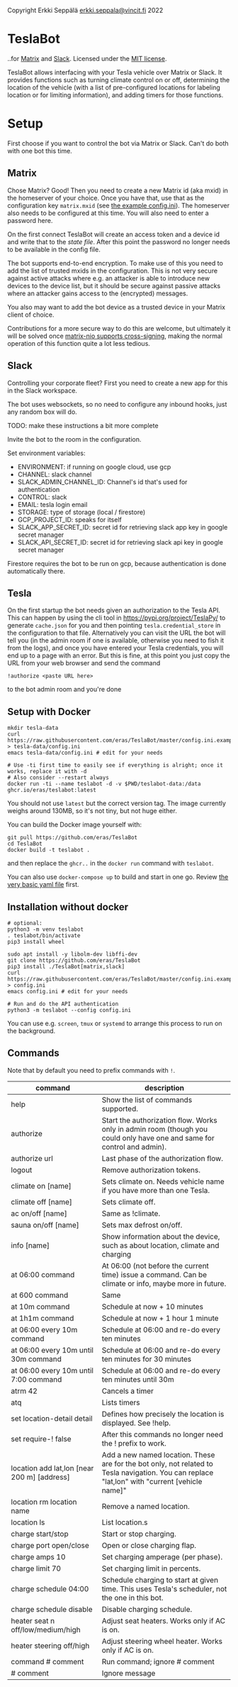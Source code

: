 Copyright Erkki Seppälä <erkki.seppala@vincit.fi> 2022

# TeslaBot

..for [Matrix](https://matrix.org) and
[Slack](https://slack.com). Licensed under the [MIT
license](LICENSE.MIT).

TeslaBot allows interfacing with your Tesla vehicle over Matrix or
Slack. It provides functions such as turning climate control on or
off, determining the location of the vehicle (with a list of
pre-configured locations for labeling location or for limiting
information), and adding timers for those functions.

# Setup

First choose if you want to control the bot via Matrix or Slack. Can't
do both with one bot this time.

## Matrix

Chose Matrix? Good! Then you need to create a new Matrix id (aka mxid)
in the homeserver of your choice. Once you have that, use that as the
configuration key `matrix.mxid` (see [the example config.ini](config.ini.example)).
The homeserver also needs to be configured at this time. You will also
need to enter a password here.

On the first connect TeslaBot will create an access token and a device
id and write that to the _state file_. After this point the password
no longer needs to be available in the config file.

The bot supports end-to-end encryption. To make use of this you need
to add the list of trusted mxids in the configuration. This is not
very secure against active attacks where e.g. an attacker is able to
introduce new devices to the device list, but it should be secure
against passive attacks where an attacker gains access to the
(encrypted) messages.

You also may want to add the bot device as a trusted device in your
Matrix client of choice.

Contributions for a more secure way to do this are welcome, but
ultimately it will be solved once [matrix-nio supports
cross-signing](https://github.com/poljar/matrix-nio/issues/229),
making the normal operation of this function quite a lot less tedious.

## Slack

Controlling your corporate fleet? First you need to create a new app
for this in the Slack workspace.

The bot uses websockets, so no need to configure any inbound hooks,
just any random box will do.

TODO: make these instructions a bit more complete

Invite the bot to the room in the configuration.

Set environment variables: 
  - ENVIRONMENT: if running on google cloud, use gcp
  - CHANNEL: slack channel
  - SLACK_ADMIN_CHANNEL_ID: Channel's id that's used for authentication
  - CONTROL: slack
  - EMAIL: tesla login email
  - STORAGE: type of storage (local / firestore)
  - GCP_PROJECT_ID: speaks for itself
  - SLACK_APP_SECRET_ID: secret id for retrieving slack app key in google secret manager
  - SLACK_API_SECRET_ID: secret id for retrieving slack api key in google secret manager

Firestore requires the bot to be run on gcp, because authentication is done automatically there.

## Tesla

On the first startup the bot needs given an authorization to the Tesla
API. This can happen by using the cli tool in
https://pypi.org/project/TeslaPy/ to generate `cache.json` for you and
then pointing `tesla.credential_store` in the configuration to that
file. Alternatively you can visit the URL the bot will tell you (in
the admin room if one is available, otherwise you need to fish it from
the logs), and once you have entered your Tesla credentials, you will
end up to a page with an error. But this is fine, at this point you
just copy the URL from your web browser and send the command

```
!authorize <paste URL here>
```

to the bot admin room and you're done

## Setup with Docker

```
mkdir tesla-data
curl https://raw.githubusercontent.com/eras/TeslaBot/master/config.ini.example > tesla-data/config.ini
emacs tesla-data/config.ini # edit for your needs

# Use -ti first time to easily see if everything is alright; once it works, replace it with -d
# Also consider --restart always
docker run -ti --name teslabot -d -v $PWD/teslabot-data:/data ghcr.io/eras/teslabot:latest
```
You should not use `latest` but the correct version tag. The image currently weighs around 130MB, so it's not tiny, but not huge either.

You can build the Docker image yourself with:
```
git pull https://github.com/eras/TeslaBot
cd TeslaBot
docker build -t teslabot .
```

and then replace the `ghcr..` in the `docker run` command with `teslabot`.

You can also use `docker-compose up` to build and start in one go. Review [the very basic yaml file](docker-compose.yaml) first.

## Installation without docker

```
# optional:
python3 -m venv teslabot
. teslabot/bin/activate
pip3 install wheel

sudo apt install -y libolm-dev libffi-dev
git clone https://github.com/eras/TeslaBot
pip3 install ./TeslaBot[matrix,slack]
curl https://raw.githubusercontent.com/eras/TeslaBot/master/config.ini.example > config.ini
emacs config.ini # edit for your needs

# Run and do the API authentication
python3 -m teslabot --config config.ini
```

You can use e.g. `screen`, `tmux` or `systemd` to arrange this process to run on the background.

## Commands

Note that by default you need to prefix commands with ```!```.

| command                                     | description                                                                                                                                    |
|---------------------------------------------|------------------------------------------------------------------------------------------------------------------------------------------------|
| help                                        | Show the list of commands supported.                                                                                                           |
| authorize                                   | Start the authorization flow. Works only in admin room (though you could only have one and same for control and admin).                        |
| authorize url                               | Last phase of the authorization flow.                                                                                                          |
| logout                                      | Remove authorization tokens.                                                                                                                   |
| climate on [name]                           | Sets climate on. Needs vehicle name if you have more than one Tesla.                                                                           |
| climate off [name]                          | Sets climate off.                                                                                                                              |
| ac on/off [name]                            | Same as !climate.                                                                                                                              |
| sauna on/off [name]                         | Sets max defrost on/off.                                                                                                                       |
| info [name]                                 | Show information about the device, such as about location, climate and charging                                                                |
| at 06:00 command                            | At 06:00 (not before the current time) issue a command. Can be climate or info, maybe more in future.                                          |
| at 600 command                              | Same                                                                                                                                           |
| at 10m command                              | Schedule at now + 10 minutes                                                                                                                   |
| at 1h1m command                             | Schedule at now + 1 hour 1 minute                                                                                                              |
| at 06:00 every 10m command                  | Schedule at 06:00 and re-do every ten minutes                                                                                                  |
| at 06:00 every 10m until 30m command        | Schedule at 06:00 and re-do every ten minutes for 30 minutes                                                                                   |
| at 06:00 every 10m until 7:00 command       | Schedule at 06:00 and re-do every ten minutes until 30m                                                                                        |
| atrm 42                                     | Cancels a timer                                                                                                                                |
| atq                                         | Lists timers                                                                                                                                   |
| set location-detail detail                  | Defines how precisely the location is displayed. See !help.                                                                                    |
| set require-! false                         | After this commands no longer need the ! prefix to work.                                                                                       |
| location add lat,lon [near 200 m] [address] | Add a new named location. These are for the bot only, not related to Tesla navigation. You can replace "lat,lon" with "current [vehicle name]" |
| location rm location name                   | Remove a named location.                                                                                                                       |
| location ls                                 | List location.s                                                                                                                                |
| charge start/stop                           | Start or stop charging.                                                                                                                        |
| charge port open/close                      | Open or close charging flap.                                                                                                                   |
| charge amps 10                              | Set charging amperage (per phase).                                                                                                             |
| charge limit 70                             | Set charging limit in percents.                                                                                                                |
| charge schedule 04:00                       | Schedule charging to start at given time. This uses Tesla's scheduler, not the one in this bot.                                                |
| charge schedule disable                     | Disable charging schedule.                                                                                                                     |
| heater seat n off/low/medium/high           | Adjust seat heaters. Works only if AC is on.                                                                                                   |
| heater steering off/high                    | Adjust steering wheel heater. Works only if AC is on.                                                                                          |
| command # comment                           | Run command; ignore # comment                                                                                                                  |
| # comment                                   | Ignore message                                                                                                                                 |

